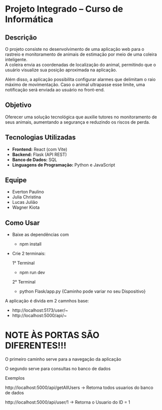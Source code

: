 # Projeto Integrado – Curso de Informática

## Descrição
O projeto consiste no desenvolvimento de uma aplicação web para o rastreio e monitoramento de animais de estimação por meio de uma coleira inteligente.  
A coleira envia as coordenadas de localização do animal, permitindo que o usuário visualize sua posição aproximada na aplicação.  

Além disso, a aplicação possibilita configurar alarmes que delimitam o raio máximo de movimentação. Caso o animal ultrapasse esse limite, uma notificação será enviada ao usuário no front-end.

## Objetivo
Oferecer uma solução tecnológica que auxilie tutores no monitoramento de seus animais, aumentando a segurança e reduzindo os riscos de perda.

## Tecnologias Utilizadas
- **Frontend:** React (com Vite)  
- **Backend:** Flask (API REST)  
- **Banco de Dados:** SQL  
- **Linguagens de Programação:** Python e JavaScript  

## Equipe
- Everton Paulino  
- Julia Christina  
- Lucas Julião  
- Wagner Kiota  



## Como Usar


- Baixe as dependências com 
    - npm install 

- Crie 2 terminais:

    1° Terminal
    - npm run dev

    2° Terminal
    - python Flask/app.py {Caminho pode variar no seu Dispositivo}

A aplicação é divida em 2 camnhos base:

- http://localhost:5173/user/~
- http://localhost:5000/api/~

# NOTE ÀS PORTAS SÃO DIFERENTES!!!

O primeiro caminho serve para a navegação da aplicação

O segundo serve para consultas no banco de dados

Exemplos

http://localhost:5000/api/getAllUsers -> Retorna todos usuarios do banco de dados

http://localhost:5000/api/user/1 -> Retorna o Usuario do ID = 1

